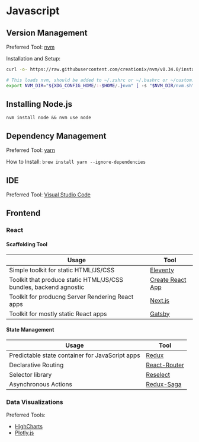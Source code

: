 # Javascript

## Version Management

Preferred Tool: [nvm](https://github.com/creationix/nvm)

Installation and Setup:

```bash
curl -o- https://raw.githubusercontent.com/creationix/nvm/v0.34.0/install.sh | bash

# This loads nvm, should be added to ~/.zshrc or ~/.bashrc or ~/custom.zsh
export NVM_DIR="${XDG_CONFIG_HOME/:-$HOME/.}nvm" [ -s "$NVM_DIR/nvm.sh" ] && \. "$NVM_DIR/nvm.sh" 
```

## Installing Node.js

`nvm install node && nvm use node`

## Dependency Management

Preferred Tool: [yarn](https://github.com/yarnpkg/yarn)

How to Install: `brew install yarn --ignore-dependencies`

## IDE

Preferred Tool: [Visual Studio Code](https://code.visualstudio.com/)

## Frontend

### React

#### Scaffolding Tool

|  Usage  |  Tool  |
| --- | --- |
| Simple toolkit for static HTML/JS/CSS | [Eleventy](https://www.11ty.dev/docs/) |
| Toolkit that produce static HTML/JS/CSS bundles, backend agnostic | [Create React App](https://github.com/facebook/create-react-app) |
| Toolkit for producng Server Rendering React apps | [Next.js](https://github.com/zeit/next.js/) |
| Toolkit for mostly static React apps | [Gatsby](https://www.gatsbyjs.org/) |

#### State Management

| Usage | Tool |
| --- | --- |
| Predictable state container for JavaScript apps | [Redux](https://github.com/reduxjs/redux) |
| Declarative Routing | [React-Router](https://github.com/ReactTraining/react-router) |
| Selector library | [Reselect](https://github.com/reduxjs/reselect) | 
| Asynchronous Actions | [Redux-Saga](https://github.com/redux-saga/redux-saga) |

### Data Visualizations

Preferred Tools:

- [HighCharts](https://github.com/highcharts/highcharts)
- [Plotly.js](https://github.com/plotly/plotly.js/)